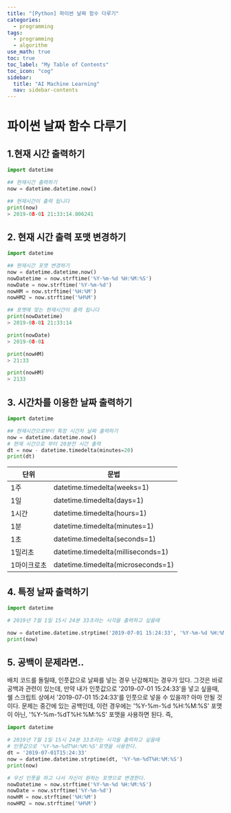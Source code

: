 ```yaml
---
title: "[Python] 파이썬 날짜 함수 다루기" 
categories:
  - programming
tags:
  - programming
  - algorithm
use_math: true
toc: true
toc_label: "My Table of Contents"
toc_icon: "cog"
sidebar:
  title: "AI Machine Learning"
  nav: sidebar-contents
---
```


# 파이썬 날짜 함수 다루기

## 1.현재 시간 출력하기 

```python
import datetime 

## 현재시간 출력하기
now = datetime.datetime.now()

## 현재시간이 출력 됩니다
print(now)
> 2019-08-01 21:33:14.806241
```

## 2. 현재 시간 출력 포맷 변경하기

```python
import datetime 

## 현재시간 포맷 변경하기
now = datetime.datetime.now()
nowDatetime = now.strftime('%Y-%m-%d %H:%M:%S')
nowDate = now.strftime('%Y-%m-%d')
nowHM = now.strftime('%H:%M')
nowHM2 = now.strftime('%H%M')

## 포맷에 맞는 현재시간이 출력 됩니다
print(nowDatetime)
> 2019-08-01 21:33:14

print(nowDate)
> 2019-08-01

print(nowHM)
> 21:33

print(nowHM)
> 2133
```

## 3. 시간차를 이용한 날짜 출력하기
```python
import datetime 

## 현재시간으로부터 특정 시간차 날짜 출력하기
now = datetime.datetime.now() 
# 현재 시간으로 부터 20분전 시간 출력
dt = now - datetime.timedelta(minutes=20)
print(dt) 
````

단위 | 문법
-----|-----
1주 | datetime.timedelta(weeks=1)
1일 | datetime.timedelta(days=1)
1시간 | datetime.timedelta(hours=1)
1분 | datetime.timedelta(minutes=1)
1초 | datetime.timedelta(seconds=1)
1밀리초 | datetime.timedelta(milliseconds=1)
1마이크로초 | datetime.timedelta(microseconds=1)

## 4. 특정 날짜 출력하기

```python
import datetime 

# 2019년 7월 1일 15시 24분 33초라는 시각을 출력하고 싶을때

now = datetime.datetime.strptime('2019-07-01 15:24:33', '%Y-%m-%d %H:%M:%S')
print(now)
```

## 5. 공백이 문제라면..

배치 코드를 돌릴때, 인풋값으로 날짜를 넣는 경우 난감해지는 경우가 있다. 
그것은 바로 공백과 관련이 있는데, 만약 내가 인풋값으로 '2019-07-01 15:24:33'을 넣고 싶을때, 
쉘 스크립트 상에서 '2019-07-01 15:24:33'를 인풋으로 넣을 수 있을까? 아마 안될 것이다. 
문제는 중간에 있는 공백인데, 이런 경우에는 '%Y-%m-%d %H:%M:%S' 포맷이 아닌, '%Y-%m-%dT%H:%M:%S' 포맷을 사용하면 된다. 
즉, 

```python
import datetime 

# 2019년 7월 1일 15시 24분 33초라는 시각을 출력하고 싶을때
# 인풋값으로 '%Y-%m-%dT%H:%M:%S'포맷을 사용한다. 
dt = '2019-07-01T15:24:33'
now = datetime.datetime.strptime(dt, '%Y-%m-%dT%H:%M:%S')
print(now)

# 우선 인풋을 하고 나서 자신이 원하는 포맷으로 변경한다.
nowDatetime = now.strftime('%Y-%m-%d %H:%M:%S')
nowDate = now.strftime('%Y-%m-%d')
nowHM = now.strftime('%H:%M')
nowHM2 = now.strftime('%H%M')
```
